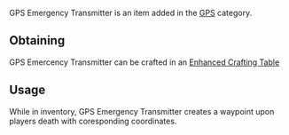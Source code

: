 GPS Emergency Transmitter is an item added in the [GPS](https://github.com/Slimefun/Slimefun4/wiki/GPS) category.

## Obtaining
GPS Emercency Transmitter can be crafted in an [Enhanced Crafting Table](https://github.com/Slimefun/Slimefun4/wiki/Enhanced-Crafting-Table)

## Usage
While in inventory, GPS Emergency Transmitter creates a waypoint upon players death with coresponding coordinates.
